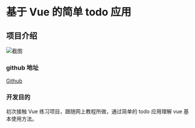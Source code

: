 # 基于 Vue 的简单 todo 应用

## 项目介绍

![截图](/img/repo/todo.jpg)

### github 地址

[Github](https://github.com/Encaik/Encaik-todo)

### 开发目的

初次接触 Vue 练习项目，跟随网上教程所做，通过简单的 todo 应用理解 vue 基本使用方法。
